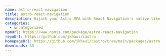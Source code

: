 ```yaml
---
name: astro-react-navigation
title: astro-react-navigation
description: Hijack your Astro MPA with React Navigation's native-like routing
categories:
  - uncategorized
npmUrl: https://www.npmjs.com/package/astro-react-navigation
repoUrl: https://github.com/jkhaui/castro
homepageUrl: https://github.com/jkhaui/castro/tree/main/packages/astro-integrations/astro-react-navigation#astro-react-navigation
downloads: 33
---
```

